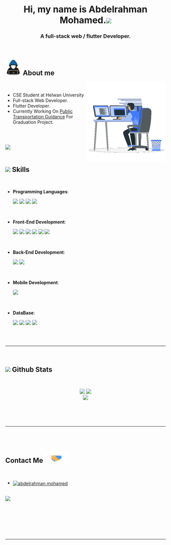 <h1 align="center"><b>Hi, my name is Abdelrahman Mohamed.</b><img src="https://media.giphy.com/media/hvRJCLFzcasrR4ia7z/giphy.gif" width="35"></h1>
<h3 align="center">A full-stack web / flutter Developer.</h3>
<br>
	
## <picture><img src = "https://github.com/0xAbdulKhalid/0xAbdulKhalid/raw/main/assets/mdImages/about_me.gif" width = 50px></picture> **About me**

<picture> <img align="right" src="https://github.com/0xAbdulKhalid/0xAbdulKhalid/raw/main/assets/mdImages/Right_Side.gif" width = 250px></picture>

<br>

- CSE Student at Helwan University
- Full-stack Web Developer.
- Flutter Developer.
- Currently Working On [Public Transportation Guidance](https://github.com/HaidyGamal/GP-WebApp) For Graduation Project.

<br><br>

<img src="https://user-images.githubusercontent.com/73097560/115834477-dbab4500-a447-11eb-908a-139a6edaec5c.gif"><br><br>

## <img src="https://media2.giphy.com/media/QssGEmpkyEOhBCb7e1/giphy.gif?cid=ecf05e47a0n3gi1bfqntqmob8g9aid1oyj2wr3ds3mg700bl&rid=giphy.gif" width ="25"><b> Skills</b>
<br>


<div align="left" style="display:inline">

- **Programming Languages**:
    
    <img src="https://cdn.jsdelivr.net/gh/devicons/devicon/icons/cplusplus/cplusplus-original.svg" width="40">
    <img src="https://cdn.jsdelivr.net/gh/devicons/devicon/icons/dart/dart-plain-wordmark.svg" width="65">
    <img src="https://cdn.jsdelivr.net/gh/devicons/devicon/icons/java/java-plain-wordmark.svg" width="50">
    <img src="https://cdn.jsdelivr.net/gh/devicons/devicon/icons/python/python-original.svg" width="50">

<br>   
</div>
    
- **Front-End Development**:

   <img src="https://cdn.jsdelivr.net/gh/devicons/devicon/icons/html5/html5-original.svg" width="40">
   <img src="https://cdn.jsdelivr.net/gh/devicons/devicon/icons/css3/css3-original.svg" width="40">
   <img src="https://cdn.jsdelivr.net/gh/devicons/devicon/icons/javascript/javascript-original.svg" width="40">
   <img src="https://cdn.jsdelivr.net/gh/devicons/devicon/icons/bootstrap/bootstrap-original-wordmark.svg" width="40">
   <img src="https://cdn.jsdelivr.net/gh/devicons/devicon/icons/bulma/bulma-plain.svg" width="40">
   <img src="https://cdn.jsdelivr.net/gh/devicons/devicon/icons/react/react-original-wordmark.svg" width="40">

<br>

- **Back-End Development**:

   <img src="https://cdn.jsdelivr.net/gh/devicons/devicon/icons/nodejs/nodejs-plain.svg" width="50">
   <img src="https://encrypted-tbn0.gstatic.com/images?q=tbn:ANd9GcQ18v7qjb95jfqfBueH0PMFkla_3cPQQORDPL_pkACa7Z1IpqKY-8fkvEv75YiV5cwwRXE&usqp=CAU" width="50">

<br>


- **Mobile Development**:

    <img src="https://cdn.jsdelivr.net/gh/devicons/devicon/icons/flutter/flutter-original.svg" width="40">


<br>

- **DataBase**:

   <img src="https://cdn.jsdelivr.net/gh/devicons/devicon/icons/mysql/mysql-original-wordmark.svg" width="70">
   <img src="https://cdn.jsdelivr.net/gh/devicons/devicon/icons/mongodb/mongodb-original-wordmark.svg" width="70">
   <img src="https://cdn.jsdelivr.net/gh/devicons/devicon/icons/sqlite/sqlite-original-wordmark.svg" width="70">
   <img src="https://cdn.jsdelivr.net/gh/devicons/devicon/icons/neo4j/neo4j-original-wordmark.svg" width="70">



<br>
<br>

-----

<br>


## <img src="https://media.giphy.com/media/iY8CRBdQXODJSCERIr/giphy.gif" width="35"><b> Github Stats </b>
<br>

<div align="center">

![](https://github-readme-stats-sigma-five.vercel.app/api?username=abdelrahman-mohamd&show_icons=true&theme=gruvbox)
![](https://github-readme-streak-stats.herokuapp.com/?user=abdelrahman-mohamd&theme=gruvbox&hide_border=false)<br/>
![](https://github-readme-stats-sigma-five.vercel.app/api/top-langs/?username=abdelrahman-mohamd&theme=gruvbox&hide_border=false&include_all_commits=true&count_private=false&layout=compact)
</div>

<br>
<br>
<br>

-----

<br>
<br>

## <b>Contact Me</b><img src="https://github.com/0xAbdulKhalid/0xAbdulKhalid/raw/main/assets/mdImages/handshake.gif" width ="80">
<br>
<div align='left'>

<ul>

<li>
<a href="linkedin.com/in/abdelrahmanmohamd" target="blank"><img align="center" src="https://cdn.jsdelivr.net/gh/devicons/devicon/icons/linkedin/linkedin-original.svg" alt="abdelrahman mohamed" height="30" width="40" /></a>

<br>
	
</ul>
</div>

<br>
<img src="https://user-images.githubusercontent.com/73097560/115834477-dbab4500-a447-11eb-908a-139a6edaec5c.gif">
<br>
<br>
<br>

<br>
<br>
<br>
<br>

---

<br>
